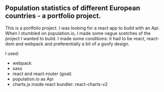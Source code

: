 ## Population statistics of different European countries - a portfolio project.

This is a portfolio project. I was looking for a react app to build with an Api. When I stumbled on population.io, I made some vague scetches of the project I wanted to build. I made some conditions: it had to be react, react-dom and webpack and preferentially a bit of a goofy design.

I used:
- webpack
- sass
- react and react-router (goal)
- population.io as Api
- charts.js inside react bundler: react-charts-v2
